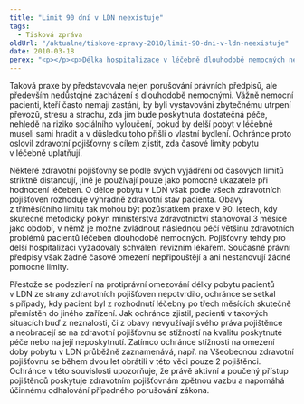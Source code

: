 ```yaml
---
title: "Limit 90 dní v LDN neexistuje"
tags:
  - Tisková zpráva
oldUrl: "/aktualne/tiskove-zpravy-2010/limit-90-dni-v-ldn-neexistuje"
date: 2010-03-18
perex: "<p></p><p>Délka hospitalizace v léčebně dlouhodobě nemocných není omezena žádným právním předpisem a řídí se pouze zdravotním stavem pacienta. Přesto se na ochránce obracejí občané s dotazy na maximální dobu hospitalizace s tím, že podle informací, které dostali, je délka pobytu v LDN omezena na dobu maximálně 3 měsíců a také v médiích ochránce zaznamenal několik případů, kdy délka pobytu v léčebně měla být po třech měsících ukončena. Zdravotní pojišťovny údajně delší pobyt neproplácejí a po třech měsících musí být pacient z léčebny propuštěn, musí si hledat jiné zařízení nebo si svůj další pobyt v léčebně musí platit. </p>"
---
```


<!-- imported from the old website -->

<p>Taková praxe by představovala nejen porušování právních předpisů, ale především nedůstojné zacházení s dlouhodobě nemocnými. Vážně nemocní pacienti, kteří často nemají zastání, by byli vystavováni zbytečnému utrpení převozů, stresu a strachu, zda jim bude poskytnuta dostatečná péče, nehledě na riziko sociálního vyloučení, pokud by delší pobyt v léčebně museli sami hradit a v důsledku toho přišli o vlastní bydlení. Ochránce proto oslovil zdravotní pojišťovny s cílem zjistit, zda časové limity pobytu v léčebně uplatňují.</p><p>Některé zdravotní pojišťovny se podle svých vyjádření od časových limitů striktně distancují, jiné je používají pouze jako pomocné ukazatele při hodnocení léčeben. O délce pobytu v LDN však podle všech zdravotních pojišťoven rozhoduje výhradně zdravotní stav pacienta. Obavy z tříměsíčního limitu tak mohou být pozůstatkem praxe v 90. letech, kdy skutečně metodický pokyn ministerstva zdravotnictví stanovoval 3 měsíce jako období, v němž je možné zvládnout následnou péčí většinu zdravotních problémů pacientů léčeben dlouhodobě nemocných. Pojišťovny tehdy pro delší hospitalizaci vyžadovaly schválení revizním lékařem. Současné právní předpisy však žádné časové omezení nepřipouštějí a ani nestanovují žádné pomocné limity. </p><p>Přestože se podezření na protiprávní omezování délky pobytu pacientů v LDN ze strany zdravotních pojišťoven nepotvrdilo, ochránce se setkal s případy, kdy pacient byl z rozhodnutí léčebny po třech měsících skutečně přemístěn do jiného zařízení. Jak ochránce zjistil, pacienti v takových situacích buď z neznalosti, či z obavy nevyužívají svého práva pojištěnce a neobracejí se na zdravotní pojišťovnu se stížností na kvalitu poskytnuté péče nebo na její neposkytnutí. Zatímco ochránce stížnosti na omezení doby pobytu v LDN průběžně zaznamenává, např. na Všeobecnou zdravotní pojišťovnu se během dvou let obrátili v této věci pouze 2 pojištěnci. Ochránce v této souvislosti upozorňuje, že právě aktivní a poučený přístup pojištěnců poskytuje zdravotním pojišťovnám zpětnou vazbu a napomáhá účinnému odhalování případného porušování zákona.</p>
